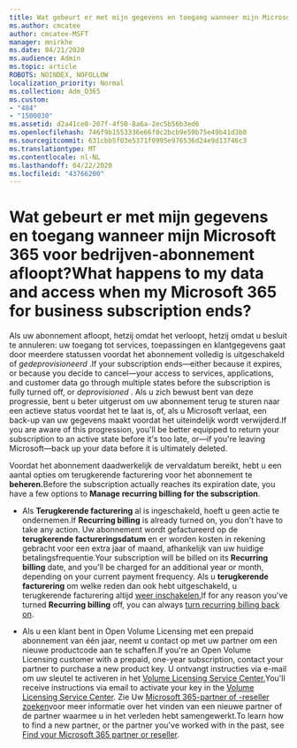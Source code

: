 ```yaml
---
title: Wat gebeurt er met mijn gegevens en toegang wanneer mijn Microsoft 365 voor bedrijven-abonnement afloopt?
ms.author: cmcatee
author: cmcatee-MSFT
manager: mnirkhe
ms.date: 04/21/2020
ms.audience: Admin
ms.topic: article
ROBOTS: NOINDEX, NOFOLLOW
localization_priority: Normal
ms.collection: Adm_O365
ms.custom:
- "484"
- "1500030"
ms.assetid: d2a41ce0-207f-4f50-8a6a-2ec5b56b3ed6
ms.openlocfilehash: 746f9b1553336e66f0c2bcb9e59b75e49b41d3b0
ms.sourcegitcommit: 631cbb5f03e5371f0995e976536d24e9d13746c3
ms.translationtype: MT
ms.contentlocale: nl-NL
ms.lasthandoff: 04/22/2020
ms.locfileid: "43766200"
---
```

# <a name="what-happens-to-my-data-and-access-when-my-microsoft-365-for-business-subscription-ends"></a><span data-ttu-id="fd888-102">Wat gebeurt er met mijn gegevens en toegang wanneer mijn Microsoft 365 voor bedrijven-abonnement afloopt?</span><span class="sxs-lookup"><span data-stu-id="fd888-102">What happens to my data and access when my Microsoft 365 for business subscription ends?</span></span>

<span data-ttu-id="fd888-103">Als uw abonnement afloopt, hetzij omdat het verloopt, hetzij omdat u besluit te annuleren: uw toegang tot services, toepassingen en klantgegevens gaat door meerdere statussen voordat het abonnement volledig is uitgeschakeld of *gedeprovisioneerd* .</span><span class="sxs-lookup"><span data-stu-id="fd888-103">If your subscription ends—either because it expires, or because you decide to cancel—your access to services, applications, and customer data go through multiple states before the subscription is fully turned off, or  *deprovisioned*  .</span></span> <span data-ttu-id="fd888-104">Als u zich bewust bent van deze progressie, bent u beter uitgerust om uw abonnement terug te sturen naar een actieve status voordat het te laat is, of, als u Microsoft verlaat, een back-up van uw gegevens maakt voordat het uiteindelijk wordt verwijderd.</span><span class="sxs-lookup"><span data-stu-id="fd888-104">If you are aware of this progression, you'll be better equipped to return your subscription to an active state before it's too late, or—if you're leaving Microsoft—back up your data before it is ultimately deleted.</span></span>
  
<span data-ttu-id="fd888-105">Voordat het abonnement daadwerkelijk de vervaldatum bereikt, hebt u een aantal opties om terugkerende facturering voor het abonnement te **beheren.**</span><span class="sxs-lookup"><span data-stu-id="fd888-105">Before the subscription actually reaches its expiration date, you have a few options to **Manage recurring billing for the subscription**.</span></span>
  
- <span data-ttu-id="fd888-106">Als **Terugkerende facturering** al is ingeschakeld, hoeft u geen actie te ondernemen.</span><span class="sxs-lookup"><span data-stu-id="fd888-106">If **Recurring billing** is already turned on, you don't have to take any action.</span></span> <span data-ttu-id="fd888-107">Uw abonnement wordt gefactureerd op de **terugkerende factureringsdatum** en er worden kosten in rekening gebracht voor een extra jaar of maand, afhankelijk van uw huidige betalingsfrequentie.</span><span class="sxs-lookup"><span data-stu-id="fd888-107">Your subscription will be billed on its **Recurring billing** date, and you'll be charged for an additional year or month, depending on your current payment frequency.</span></span> <span data-ttu-id="fd888-108">Als u **terugkerende facturering** om welke reden dan ook hebt uitgeschakeld, u terugkerende facturering altijd [weer inschakelen.](https://docs.microsoft.com/office365/admin/subscriptions-and-billing/renew-your-subscription#turn-recurring-billing-off-or-on)</span><span class="sxs-lookup"><span data-stu-id="fd888-108">If for any reason you've turned **Recurring billing** off, you can always [turn recurring billing back on](https://docs.microsoft.com/office365/admin/subscriptions-and-billing/renew-your-subscription#turn-recurring-billing-off-or-on).</span></span>

- <span data-ttu-id="fd888-109">Als u een klant bent in Open Volume Licensing met een prepaid abonnement van één jaar, neemt u contact op met uw partner om een nieuwe productcode aan te schaffen.</span><span class="sxs-lookup"><span data-stu-id="fd888-109">If you're an Open Volume Licensing customer with a prepaid, one-year subscription, contact your partner to purchase a new product key.</span></span> <span data-ttu-id="fd888-110">U ontvangt instructies via e-mail om uw sleutel te activeren in het [Volume Licensing Service Center.](https://go.microsoft.com/fwlink/p/?LinkID=282016)</span><span class="sxs-lookup"><span data-stu-id="fd888-110">You'll receive instructions via email to activate your key in the [Volume Licensing Service Center](https://go.microsoft.com/fwlink/p/?LinkID=282016).</span></span> <span data-ttu-id="fd888-111">Zie Uw [Microsoft 365-partner of -reseller zoeken](https://docs.microsoft.com/office365/admin/manage/find-your-partner-or-reseller)voor meer informatie over het vinden van een nieuwe partner of de partner waarmee u in het verleden hebt samengewerkt.</span><span class="sxs-lookup"><span data-stu-id="fd888-111">To learn how to find a new partner, or the partner you've worked with in the past, see [Find your Microsoft 365 partner or reseller](https://docs.microsoft.com/office365/admin/manage/find-your-partner-or-reseller).</span></span>